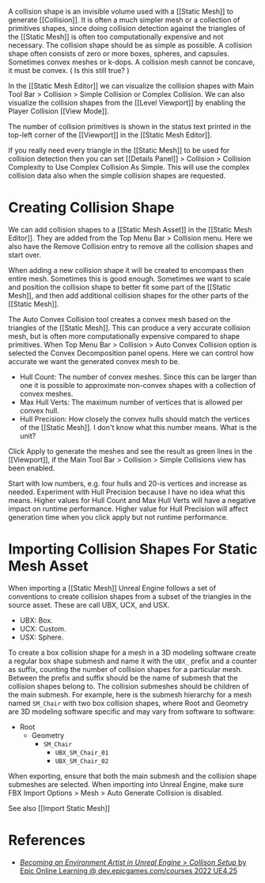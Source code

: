 
A collision shape is an invisible volume used with a [[Static Mesh]] to generate [[Collision]].
It is often a much simpler mesh or a collection of primitives shapes,
since doing collision detection against the triangles of the [[Static Mesh]] is often too computationally expensive and not necessary.
The collision shape should be as simple as possible.
A collision shape often consists of zero or more boxes, spheres, and capsules.
Sometimes convex meshes or k-dops.
A collision mesh cannot be concave, it must be convex.
(
Is this still true?
)

In the [[Static Mesh Editor]] we can visualize the collision shapes with Main Tool Bar > Collision > Simple Collision or Complex Collision.
We can also visualize the collision shapes from the [[Level Viewport]] by enabling the Player Collision [[View Mode]].

The number of collision primitives is shown in the status text printed in the top-left corner of the [[Viewport]] in the [[Static Mesh Editor]].

If you really need every triangle in the [[Static Mesh]] to be used for collision detection then you can set [[Details Panel]] > Collision > Collision Complexity to Use Complex Collision As Simple.
This will use the complex collision data also when the simple collision shapes are requested.

# Creating Collision Shape

We can add collision shapes to a [[Static Mesh Asset]] in the [[Static Mesh Editor]].
They are added from the Top Menu Bar > Collision menu.
Here we also have the Remove Collision entry to remove all the collision shapes and start over.

When adding a new collision shape it will be created to encompass then entire mesh.
Sometimes this is good enough.
Sometimes we want to scale and position the collision shape to better fit some part of the [[Static Mesh]],
and then add additional collision shapes for the other parts of the [[Static Mesh]].


The Auto Convex Collision tool creates a convex mesh based on the triangles of the [[Static Mesh]].
This can produce a very accurate collision mesh, but is often more computationally expensive compared to shape primitives.
When Top Menu Bar > Collision > Auto Convex Collision option is selected the Convex Decomposition panel opens.
Here we can control how accurate we want the generated convex mesh to be.
- Hull Count: The number of convex meshes. Since this can be larger than one it is possible to approximate non-convex shapes with a collection of convex meshes.
- Max Hull Verts: The maximum number of vertices that is allowed per convex hull.
- Hull Precision: How closely the convex hulls should match the vertices of the [[Static Mesh]]. I don't know what this number means. What is the unit?

Click Apply to generate the meshes and see the result as green lines in the [[Viewport]], if the Main Tool Bar > Collision > Simple Collisions view has been enabled.

Start with low numbers, e.g. four hulls and 20-is vertices and increase as needed.
Experiment with Hull Precision because I have no idea what this means.
Higher values for Hull Count and Max Hull Verts will have a negative impact on runtime performance.
Higher value for Hull Precision will affect generation time when you click apply but not runtime performance.


# Importing Collision Shapes For Static Mesh Asset

When importing a [[Static Mesh]] Unreal Engine follows a set of conventions to create collision shapes from a subset of the triangles in the source asset.
These are call UBX, UCX, and USX.
- UBX: Box.
- UCX: Custom.
- USX: Sphere.

To create a box collision shape for a mesh in a 3D modeling software create a regular box shape submesh and name it with the `UBX_` prefix and a counter as suffix, counting the number of collision shapes for a particular mesh.
Between the prefix and suffix should be the name of submesh that the collision shapes belong to.
The collision submeshes should be children of the main submesh.
For example, here is the submesh hierarchy for a mesh named `SM_Chair` with two box collision shapes, where Root and Geometry are 3D modeling software specific and may vary from software to software:
- Root
	- Geometry
		- `SM_Chair`
			- `UBX_SM_Chair_01`
			- `UBX_SM_Chair_02`

When exporting, ensure that both the main submesh and the collision shape submeshes are selected.
When importing into Unreal Engine, make sure FBX Import Options > Mesh > Auto Generate Collision is disabled.

See also [[Import Static Mesh]]


# References

- [_Becoming an Environment Artist in Unreal Engine_ > _Collison Setup_ by Epic Online Learning @ dev.epicgames.com/courses 2022 UE4.25](https://dev.epicgames.com/community/learning/courses/Gm/becoming-an-environment-artist-in-unreal-engine/jMJ/unreal-engine-collison-setup)
